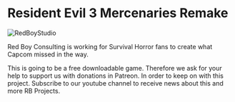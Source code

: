 # Resident Evil 3 Mercenaries Remake

![RedBoyStudio](https://user-images.githubusercontent.com/1688498/82393637-a367df00-9a0c-11ea-90ad-d1cdfd084f7c.jpg)

Red Boy Consulting is working for Survival Horror fans to create what Capcom missed in the way.

This is going to be a free downloadable game. Therefore we ask for your help to support us with donations in Patreon. In order to keep on with this project. Subscribe to our youtube channel to receive news about this and more RB Projects.
